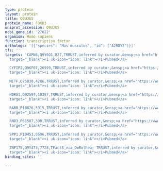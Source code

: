 ```yaml
---
type: protein
layout: protein
title: Q9UJU5
protein_name: FOXD3
uniprot_accession: Q9UJU5
ncbi_gene_id: '27022'
organism: Homo sapiens
function: transcription factor
orthologs: '[{"species": "Mus musculus", "id": ["A2BDY3"]}]'
tfs: ''
targets: 'CAPN6,Q9Y6Q1,827,TRRUST,inferred by curator,&ensp;<a href="https://www.ncbi.nlm.nih.gov/pubmed/?term=21255642%5Buid%5D+OR+29087512%5Buid%5D"
  target="_blank"><i uk-icon="icon: link"></i>Pubmed</a>

  CYFIP2,Q96F07,26999,TRRUST,inferred by curator,&ensp;<a href="https://www.ncbi.nlm.nih.gov/pubmed/?term=23058321%5Buid%5D+OR+29087512%5Buid%5D"
  target="_blank"><i uk-icon="icon: link"></i>Pubmed</a>

  MITF,O75030,4286,TRRUST,inferred by curator,&ensp;<a href="https://www.ncbi.nlm.nih.gov/pubmed/?term=21519923%5Buid%5D+OR+29087512%5Buid%5D"
  target="_blank"><i uk-icon="icon: link"></i>Pubmed</a>

  NDRG1,Q92597,10397,TRRUST,inferred by curator,&ensp;<a href="https://www.ncbi.nlm.nih.gov/pubmed/?term=24269992%5Buid%5D+OR+29087512%5Buid%5D"
  target="_blank"><i uk-icon="icon: link"></i>Pubmed</a>

  RARB,P10826,5915,TRRUST,inferred by curator,&ensp;<a href="https://www.ncbi.nlm.nih.gov/pubmed/?term=23058321%5Buid%5D+OR+29087512%5Buid%5D"
  target="_blank"><i uk-icon="icon: link"></i>Pubmed</a>

  RND3,P61587,390,TRRUST,inferred by curator,&ensp;<a href="https://www.ncbi.nlm.nih.gov/pubmed/?term=21478267%5Buid%5D+OR+29087512%5Buid%5D"
  target="_blank"><i uk-icon="icon: link"></i>Pubmed</a>

  SPP1,P10451,6696,TRRUST,inferred by curator,&ensp;<a href="https://www.ncbi.nlm.nih.gov/pubmed/?term=11891324%5Buid%5D+OR+29087512%5Buid%5D"
  target="_blank"><i uk-icon="icon: link"></i>Pubmed</a>

  ZNF175,Q9Y473,7728,TFactS_via_DoRothea; TRRUST,inferred by curator,&ensp;<a href="https://www.ncbi.nlm.nih.gov/pubmed/?term=19034670%5Buid%5D+OR+22761861%5Buid%5D+OR+31340985%5Buid%5D+OR+29087512%5Buid%5D"
  target="_blank"><i uk-icon="icon: link"></i>Pubmed</a>'
binding_sites: ''

---
```

